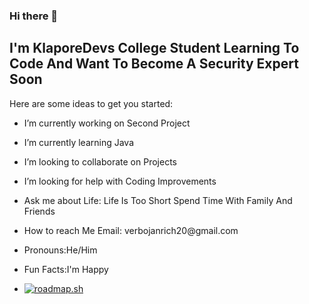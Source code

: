 ### Hi there 👋
<p><h2>I'm KlaporeDevs College Student Learning To Code And Want To Become A Security Expert Soon</h2></p>
<!--KlaporeDevs/KlaporeDevs is a ✨ _special_ ✨ repository because its `README.md` (this file) appears on your GitHub profile.-->

Here are some ideas to get you started:

- <p>I’m currently working on Second Project</p>
- <p>I’m currently learning Java</p>
- <p>I’m looking to collaborate on Projects</p>
- <p>I’m looking for help with Coding Improvements</p>
- <p>Ask me about Life: Life Is Too Short Spend Time With Family And Friends</p>
- <p>How to reach Me Email: verbojanrich20@gmail.com</p>
- <p>Pronouns:He/Him</p>
- <p>Fun Facts:I'm Happy</p>
- <a href="https://roadmap.sh"><img src="https://api.roadmap.sh/v1-badge/wide/64c38d78e244f2be6a48fd83?variant=dark" alt="roadmap.sh"/></a>
